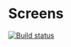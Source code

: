 # Screens

[![Build status](https://ci.appveyor.com/api/projects/status/4xx98t1fhmnc3mbg/branch/master?svg=true)](https://ci.appveyor.com/project/riccardo-gallini/screens/branch/master)
